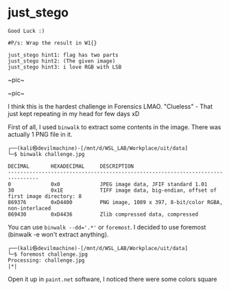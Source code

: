 # **just_stego**

```
Good Luck :)

#P/s: Wrap the result in W1{}

just_stego hint1: flag has two parts
just_stego hint2: (The given image)
just_stego hint3: i love RGB with LSB
```
~pic~

~pic~

I think this is the hardest challenge in Forensics LMAO. "Clueless" - That just kept repeating in my head for few days xD

First of all, I used `binwalk` to extract some contents in the image. There was actually 1 PNG file in it.

```
┌──(kali㉿devilmachine)-[/mnt/d/WSL_LAB/Workplace/uit/data]
└─$ binwalk challenge.jpg

DECIMAL       HEXADECIMAL     DESCRIPTION
--------------------------------------------------------------------------------
0             0x0             JPEG image data, JFIF standard 1.01
30            0x1E            TIFF image data, big-endian, offset of first image directory: 8
869376        0xD4400         PNG image, 1089 x 397, 8-bit/color RGBA, non-interlaced
869430        0xD4436         Zlib compressed data, compressed
```

You can use `binwalk --dd='.*'` or `foremost`. I decided to use foremost (binwalk -e won't extract anything). 

```
┌──(kali㉿devilmachine)-[/mnt/d/WSL_LAB/Workplace/uit/data]
└─$ foremost challenge.jpg
Processing: challenge.jpg
|*|
```

Open it up in `paint.net` software, I noticed there were some colors square



